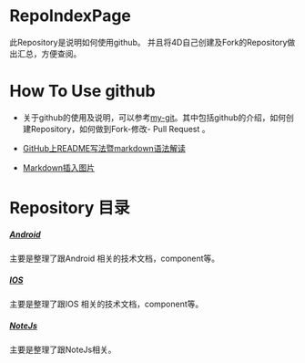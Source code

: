 # RepoIndexPage
此Repository是说明如何使用github。
并且将4D自己创建及Fork的Repository做出汇总，方便查阅。



# How To Use github

- 关于github的使用及说明，可以参考[my-git](https://github.com/4dhk/my-git)。其中包括github的介绍，如何创建Repository，如何做到Fork-修改- Pull Request 。

- [GitHub上README写法暨markdown语法解读](http://www.tuicool.com/articles/zIJrEjn)

- [Markdown插入图片](http://note.youdao.com/share/?id=b0e1ef3fc4a901199edfb82bc56d5376&type=note#/)


# Repository 目录 
##### [ Android](AndroidComponent.md)
主要是整理了跟Android 相关的技术文档，component等。


##### [IOS](IOS.md)
主要是整理了跟IOS 相关的技术文档，component等。


##### [NoteJs](NoteJs.md)
主要是整理了跟NoteJs相关。
